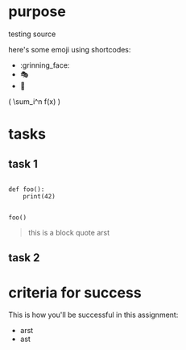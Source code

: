 # purpose

testing source

here's some emoji using shortcodes:
  
* :grinning_face:
* :performing_arts:
* :rainbow:

\( \sum_i^n f(x) \)

# tasks


## task 1

``` { .py }

def foo():
	print(42)


foo()
```

> this is a block
> quote
> arst

## task 2

# criteria for success

This is how you'll be successful in this assignment:

* arst
* ast



